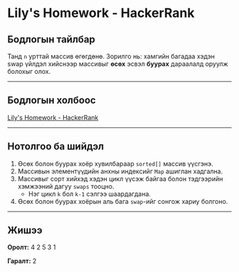 # Lily's Homework - HackerRank

## Бодлогын тайлбар

Танд `n` урттай массив өгөгдөнө. Зорилго нь: хамгийн багадаа хэдэн swap үйлдэл хийснээр массивыг **өсөх** эсвэл **буурах** дараалалд оруулж болохыг олох.

---

## Бодлогын холбоос

[Lily's Homework - HackerRank](https://www.hackerrank.com/challenges/lilys-homework/)

---

## Нотолгоо ба шийдэл

1. Өсөх болон буурах хоёр хувилбараар `sorted[]` массив үүсгэнэ.
2. Массивын элементүүдийн анхны индексийг `Map` ашиглан хадгална.
3. Массивыг сорт хийхэд хэдэн цикл үүсэж байгаа болон тэдгээрийн хэмжээний дагуу `swaps` тооцно.
   - Нэг цикл `k` бол `k-1` сэлгээ шаардагдана.
4. Өсөх болон буурах хоёрын аль бага `swap`-ийг сонгож хариу болгоно.

---

## Жишээ

**Оролт:**
4
2 5 3 1

**Гаралт:**
2
